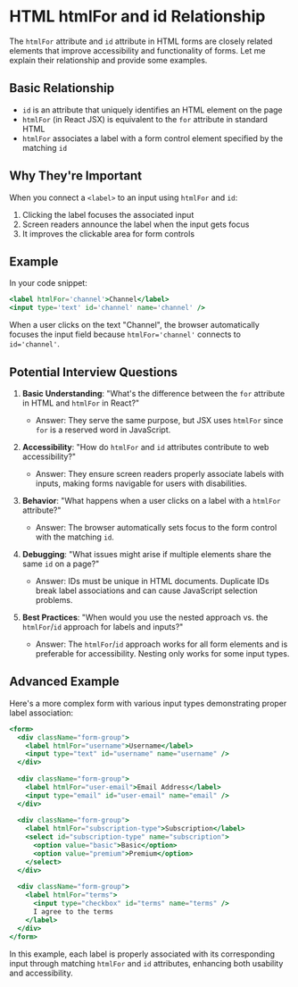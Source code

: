 # HTML htmlFor and id Relationship

The `htmlFor` attribute and `id` attribute in HTML forms are closely related elements that improve accessibility and functionality of forms. Let me explain their relationship and provide some examples.

## Basic Relationship

- `id` is an attribute that uniquely identifies an HTML element on the page
- `htmlFor` (in React JSX) is equivalent to the `for` attribute in standard HTML
- `htmlFor` associates a label with a form control element specified by the matching `id`

## Why They're Important

When you connect a `<label>` to an input using `htmlFor` and `id`:

1. Clicking the label focuses the associated input
2. Screen readers announce the label when the input gets focus
3. It improves the clickable area for form controls

## Example

In your code snippet:

```jsx
<label htmlFor='channel'>Channel</label>
<input type='text' id='channel' name='channel' />
```

When a user clicks on the text "Channel", the browser automatically focuses the input field because `htmlFor='channel'` connects to `id='channel'`.

## Potential Interview Questions

1. **Basic Understanding**: "What's the difference between the `for` attribute in HTML and `htmlFor` in React?"
   - Answer: They serve the same purpose, but JSX uses `htmlFor` since `for` is a reserved word in JavaScript.

2. **Accessibility**: "How do `htmlFor` and `id` attributes contribute to web accessibility?"
   - Answer: They ensure screen readers properly associate labels with inputs, making forms navigable for users with disabilities.

3. **Behavior**: "What happens when a user clicks on a label with a `htmlFor` attribute?"
   - Answer: The browser automatically sets focus to the form control with the matching `id`.

4. **Debugging**: "What issues might arise if multiple elements share the same `id` on a page?"
   - Answer: IDs must be unique in HTML documents. Duplicate IDs break label associations and can cause JavaScript selection problems.

5. **Best Practices**: "When would you use the nested approach vs. the `htmlFor`/`id` approach for labels and inputs?"
   - Answer: The `htmlFor`/`id` approach works for all form elements and is preferable for accessibility. Nesting only works for some input types.

## Advanced Example

Here's a more complex form with various input types demonstrating proper label association:

```jsx
<form>
  <div className="form-group">
    <label htmlFor="username">Username</label>
    <input type="text" id="username" name="username" />
  </div>
  
  <div className="form-group">
    <label htmlFor="user-email">Email Address</label>
    <input type="email" id="user-email" name="email" />
  </div>
  
  <div className="form-group">
    <label htmlFor="subscription-type">Subscription</label>
    <select id="subscription-type" name="subscription">
      <option value="basic">Basic</option>
      <option value="premium">Premium</option>
    </select>
  </div>
  
  <div className="form-group">
    <label htmlFor="terms">
      <input type="checkbox" id="terms" name="terms" />
      I agree to the terms
    </label>
  </div>
</form>
```

In this example, each label is properly associated with its corresponding input through matching `htmlFor` and `id` attributes, enhancing both usability and accessibility.